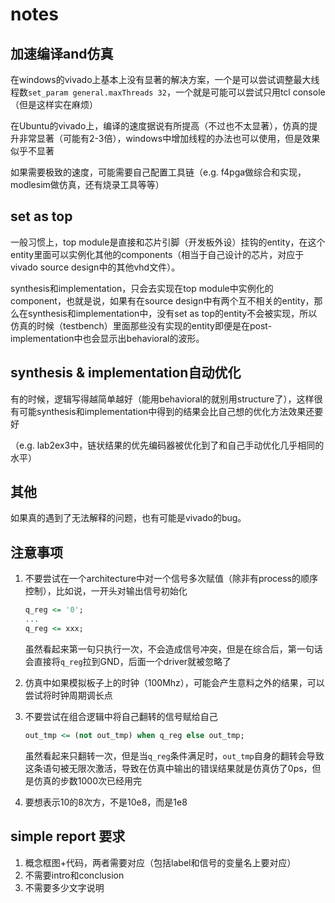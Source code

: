 # notes

## 加速编译and仿真

在windows的vivado上基本上没有显著的解决方案，一个是可以尝试调整最大线程数`set_param general.maxThreads 32`，一个就是可能可以尝试只用tcl console（但是这样实在麻烦）

在Ubuntu的vivado上，编译的速度据说有所提高（不过也不太显著），仿真的提升非常显著（可能有2-3倍），windows中增加线程的办法也可以使用，但是效果似乎不显著

如果需要极致的速度，可能需要自己配置工具链（e.g. f4pga做综合和实现，modlesim做仿真，还有烧录工具等等）

## set as top

一般习惯上，top module是直接和芯片引脚（开发板外设）挂钩的entity，在这个entity里面可以实例化其他的components（相当于自己设计的芯片，对应于vivado source design中的其他vhd文件）。

synthesis和implementation，只会去实现在top module中实例化的component，也就是说，如果有在source design中有两个互不相关的entity，那么在synthesis和implementation中，没有set as top的entity不会被实现，所以仿真的时候（testbench）里面那些没有实现的entity即便是在post-implementation中也会显示出behavioral的波形。

## synthesis & implementation自动优化

有的时候，逻辑写得越简单越好（能用behavioral的就别用structure了），这样很有可能synthesis和implementation中得到的结果会比自己想的优化方法效果还要好

（e.g. lab2ex3中，链状结果的优先编码器被优化到了和自己手动优化几乎相同的水平）

## 其他

如果真的遇到了无法解释的问题，也有可能是vivado的bug。



## 注意事项

1. 不要尝试在一个architecture中对一个信号多次赋值（除非有process的顺序控制），比如说，一开头对输出信号初始化

   ```vhdl
   q_reg <= '0';
   ...
   q_reg <= xxx;
   ```

   虽然看起来第一句只执行一次，不会造成信号冲突，但是在综合后，第一句话会直接将`q_reg`拉到GND，后面一个driver就被忽略了

2. 仿真中如果模拟板子上的时钟（100Mhz），可能会产生意料之外的结果，可以尝试将时钟周期调长点

3. 不要尝试在组合逻辑中将自己翻转的信号赋给自己

   ```vhdl
   out_tmp <= (not out_tmp) when q_reg else out_tmp;
   ```

   虽然看起来只翻转一次，但是当`q_reg`条件满足时，`out_tmp`自身的翻转会导致这条语句被无限次激活，导致在仿真中输出的错误结果就是仿真仿了0ps，但是仿真的步数1000次已经用完

4. 要想表示10的8次方，不是10e8，而是1e8



## simple report 要求

1. 概念框图+代码，两者需要对应（包括label和信号的变量名上要对应）
2. 不需要intro和conclusion
3. 不需要多少文字说明